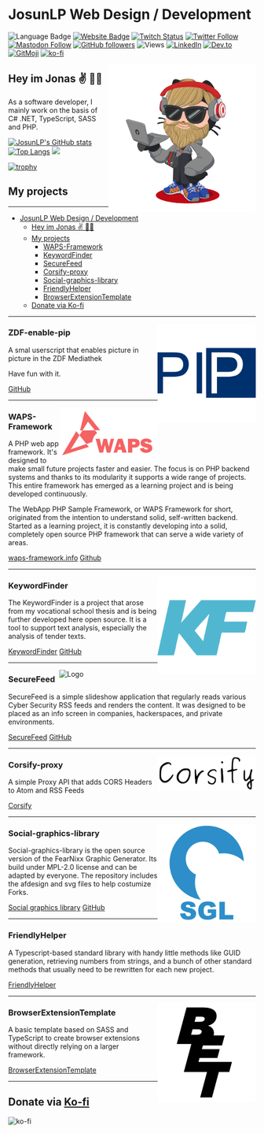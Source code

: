 # JosunLP Web Design / Development

![Language Badge](https://img.shields.io/badge/Languages-C%23%2C%20Typescript%2C%20Sass%2C%20PHP%2C%20VueJs-green?style=for-the-badge)
[![Website Badge](https://img.shields.io/badge/Website-JosunLP.de-blue?style=for-the-badge)](https://josunlp.de)
[![Twitch Status](https://img.shields.io/twitch/status/josunlp?style=for-the-badge)](https://www.twitch.tv/josunlp)
[![Twitter Follow](https://img.shields.io/twitter/follow/JolunJonas?style=for-the-badge&label=Twitter%20followers)](https://twitter.com/JolunJonas)
[![Mastodon Follow](https://img.shields.io/mastodon/follow/108197741844625246?style=for-the-badge&label=Mastodon%20followers)](https://mastodon.social/web/@JosunLP)
[![GitHub followers](https://img.shields.io/github/followers/josunlp?label=Github%20followers&style=for-the-badge)](https://github.com/JosunLP)
![Views](https://komarev.com/ghpvc/?username=josunlp&style=for-the-badge)
[![LinkedIn](https://img.shields.io/badge/LinkedIn-0077B5?style=for-the-badge&logo=linkedin&logoColor=white)](https://www.linkedin.com/in/jonas-pfalzgraf/)
[![Dev.to](https://img.shields.io/badge/dev.to-0A0A0A?style=for-the-badge&logo=devdotto&logoColor=white)](https://dev.to/josunlp)
[![GitMoji](https://img.shields.io/badge/gitmoji-%20😜%20😍-FFDD67.svg?style=for-the-badge)](https://gitmoji.dev)
[![ko-fi](https://ko-fi.com/img/githubbutton_sm.svg)](https://ko-fi.com/A0A41KNGY)

<img src="https://raw.githubusercontent.com/JosunLP/JosunLP/main/src/octo-left.png" alt="Logo" width="300px" height="auto" align="right" position="absolute">

## Hey im Jonas ✌️ 👨‍💻

As a software developer, I mainly work on the basis of C# .NET, TypeScript, SASS and PHP.

[![JosunLP's GitHub stats](https://github-readme-stats.vercel.app/api?username=josunlp&show_icons=true&theme=midnight-purple&hide_border=true&include_all_commits=true&count_private=true)](https://github.com/anuraghazra/github-readme-stats)
[![Top Langs](https://github-readme-stats.vercel.app/api/top-langs/?username=josunlp&layout=compact&theme=midnight-purple&hide_border=true)](https://github.com/anuraghazra/github-readme-stats)
![](https://quotes-github-readme.vercel.app/api?type=horizontal&theme=tokyonight)

[![trophy](https://github-profile-trophy.vercel.app/?username=josunlp&theme=tokyonight&row=1&margin-w=20&no-bg=true&no-frame=true)](https://github.com/ryo-ma/github-profile-trophy)

## My projects

___

- [JosunLP Web Design / Development](#josunlp-web-design--development)
  - [Hey im Jonas ✌️ 👨‍💻](#hey-im-jonas-️-)
  - [My projects](#my-projects)
    - [WAPS-Framework](#waps-framework)
    - [KeywordFinder](#keywordfinder)
    - [SecureFeed](#securefeed)
    - [Corsify-proxy](#corsify-proxy)
    - [Social-graphics-library](#social-graphics-library)
    - [FriendlyHelper](#friendlyhelper)
    - [BrowserExtensionTemplate](#browserextensiontemplate)
  - [Donate via Ko-fi](#donate-via-ko-fi)

___

<img src="https://raw.githubusercontent.com/JosunLP/ZDF-enable-pip/1.0.0/assets/icon.png" alt="Logo" width="200px" height="auto" align="right">

### ZDF-enable-pip

A smal userscript that enables picture in picture in the ZDF Mediathek

Have fun with it.

[GitHub](https://github.com/JosunLP/ZDF-enable-pip/)

___

<img src="https://raw.githubusercontent.com/JosunLP/JosunLP/main/src/waps.png" alt="Logo" width="200px" height="auto" align="right">

### WAPS-Framework

A PHP web app framework. It's designed to make small future projects faster and easier. The focus is on PHP backend systems and thanks to its modularity it supports a wide range of projects. This entire framework has emerged as a learning project and is being developed continuously.

The WebApp PHP Sample Framework, or WAPS Framework for short, originated from the intention to understand solid, self-written backend. Started as a learning project, it is constantly developing into a solid, completely open source PHP framework that can serve a wide variety of areas.

[waps-framework.info](https://waps-framework.info/)
[Github](https://github.com/WAPS-Project/WAPS-Framework)

___

<img src="https://raw.githubusercontent.com/JosunLP/KeywordFinder/55688f1dc151d2ebdc68f243c42db83d4c13d557/src/assets/Logo.svg" alt="Logo" width="200px" height="auto" align="right">

### KeywordFinder

The KeywordFinder is a project that arose from my vocational school thesis and is being further developed here open source. It is a tool to support text analysis, especially the analysis of tender texts.

[KeywordFinder](https://keywordfinder.josunlp.de/#/)
[GitHub](https://github.com/JosunLP/KeywordFinder)

___

<img src="https://securefeed.josunlp.de/_app/immutable/assets/logo.453dd0af.png" alt="Logo" width="200px" height="auto" align="right">

### SecureFeed

SecureFeed is a simple slideshow application that regularly reads various Cyber Security RSS feeds and renders the content. It was designed to be placed as an info screen in companies, hackerspaces, and private environments.

[SecureFeed](https://securefeed.josunlp.de/#/)
[GitHub](https://github.com/JosunLP/SecureFeed)

___

<img src="https://raw.githubusercontent.com/JosunLP/Corsify-proxy/main/framework.src/content/img/fav.png" alt="Logo" width="200px" height="auto" align="right">

### Corsify-proxy

A simple Proxy API that adds CORS Headers to Atom and RSS Feeds

[Corsify](https://github.com/JosunLP/Corsify-proxy)

___

<img src="https://raw.githubusercontent.com/JosunLP/JosunLP/main/src/sgl.png" alt="Logo" width="200px" height="auto" align="right">

### Social-graphics-library

Social-graphics-library is the open source version of the FearNixx Graphic Generator. Its build under MPL-2.0 license and can be adapted by everyone. The repository includes the afdesign and svg files to help costumize Forks.

[Social graphics library](http://social-graphics-library.net/)
[GitHub](https://github.com/Social-graphics-library)

___

### FriendlyHelper

A Typescript-based standard library with handy little methods like GUID generation, retrieving numbers from strings, and a bunch of other standard methods that usually need to be rewritten for each new project.

[FriendlyHelper](https://github.com/JosunLP/FriendlyHelper)

___

<img src="https://raw.githubusercontent.com/JosunLP/BrowserExtensionTemplate/main/src/assets/logo.png" alt="Logo" width="200px" height="auto" align="right">

### BrowserExtensionTemplate

A basic template based on SASS and TypeScript to create browser extensions without directly relying on a larger framework.

[BrowserExtensionTemplate](https://github.com/JosunLP/BrowserExtensionTemplate)

___

## Donate via [Ko-fi](https://ko-fi.com/JosunLP)

<img src="https://uploads-ssl.webflow.com/5c14e387dab576fe667689cf/5cbec633ae2b882fff068659_ko-fi_horizontal-p-500.png" alt="ko-fi" width="300px" height="auto">
